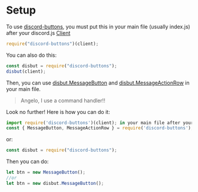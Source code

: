 # Setup

To use [discord-buttons](https://npmjs.com/discord-buttons), you must put this in your main file (usually index.js) after your discord.js [Client](https://discord.js.org/#/docs/main/stable/class/Client)

```js
require("discord-buttons")(client);
```

You can also do this:

```js
const disbut = require("discord-buttons");
disbut(client);
```

Then, you can use [disbut.MessageButton](../constructors/message-button) and [disbut.MessageActionRow](../constructors/message-action-row) in your main file.

> Angelo, I use a command handler!!

Look no further! Here is how you can do it:

```js
import require('discord-buttons')(client); in your main file after your client, and on the command file put:
const { MessageButton, MessageActionRow } = require('discord-buttons');
```

or:

```js
const disbut = require("discord-buttons");
```

Then you can do:

```js
let btn = new MessageButton();
//or
let btn = new disbut.MessageButton();
```
